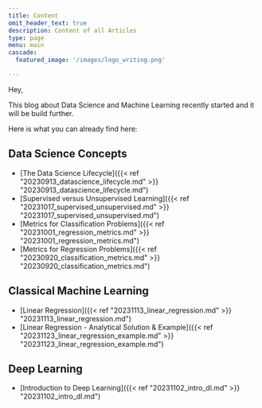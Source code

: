 ```yaml
---
title: Content
omit_header_text: true
description: Content of all Articles
type: page
menu: main
cascade:
  featured_image: '/images/logo_writing.png'

---
```


Hey, 

This blog about Data Science and Machine Learning recently started and it will be build further.

Here is what you can already find here:

## Data Science Concepts

* [The Data Science Lifecycle]({{< ref "20230913_datascience_lifecycle.md" >}} "20230913_datascience_lifecycle.md") 
* [Supervised versus Unsupervised Learning]({{< ref "20231017_supervised_unsupervised.md" >}} "20231017_supervised_unsupervised.md") 
* [Metrics for Classification Problems]({{< ref "20231001_regression_metrics.md" >}} "20231001_regression_metrics.md") 
* [Metrics for Regression Problems]({{< ref "20230920_classification_metrics.md" >}} "20230920_classification_metrics.md") 

## Classical Machine Learning

* [Linear Regression]({{< ref "20231113_linear_regression.md" >}} "20231113_linear_regression.md") 
* [Linear Regression - Analytical Solution & Example]({{< ref "20231123_linear_regression_example.md" >}} "20231123_linear_regression_example.md") 

## Deep Learning

* [Introduction to Deep Learning]({{< ref "20231102_intro_dl.md" >}} "20231102_intro_dl.md")
 
